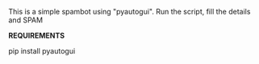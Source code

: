 This is a simple spambot using "pyautogui".
Run the script, fill the details and SPAM

**REQUIREMENTS**

pip install pyautogui
